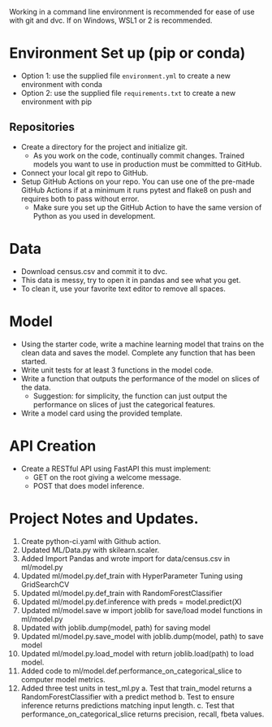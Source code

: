 Working in a command line environment is recommended for ease of use with git and dvc. If on Windows, WSL1 or 2 is recommended.

# Environment Set up (pip or conda)
* Option 1: use the supplied file `environment.yml` to create a new environment with conda
* Option 2: use the supplied file `requirements.txt` to create a new environment with pip
    
## Repositories
* Create a directory for the project and initialize git.
    * As you work on the code, continually commit changes. Trained models you want to use in production must be committed to GitHub.
* Connect your local git repo to GitHub.
* Setup GitHub Actions on your repo. You can use one of the pre-made GitHub Actions if at a minimum it runs pytest and flake8 on push and requires both to pass without error.
    * Make sure you set up the GitHub Action to have the same version of Python as you used in development.

# Data
* Download census.csv and commit it to dvc.
* This data is messy, try to open it in pandas and see what you get.
* To clean it, use your favorite text editor to remove all spaces.

# Model
* Using the starter code, write a machine learning model that trains on the clean data and saves the model. Complete any function that has been started.
* Write unit tests for at least 3 functions in the model code.
* Write a function that outputs the performance of the model on slices of the data.
    * Suggestion: for simplicity, the function can just output the performance on slices of just the categorical features.
* Write a model card using the provided template.

# API Creation
*  Create a RESTful API using FastAPI this must implement:
    * GET on the root giving a welcome message.
    * POST that does model inference.

# Project Notes and Updates. 
1. Create python-ci.yaml with Github action. 
2. Updated ML/Data.py with skilearn.scaler.
3. Added Import Pandas and wrote import for data/census.csv in ml/model.py
4. Updated ml/model.py.def_train with HyperParameter Tuning using       GridSearchCV
5. Updated ml/model.py.def_train with RandomForestClassifier 
6. Updated ml/model.py.def.inference with preds = model.predict(X) 
7. Updated ml/model.save w import joblib for save/load model functions in ml/model.py
8. Updated with  joblib.dump(model, path) for saving model
8. Updated ml/model.py.save_model with joblib.dump(model, path) to  save model
9. Updated ml/model.py.load_model with return joblib.load(path) to load model.
10. Added code to ml/model.def.performance_on_categorical_slice to computer model metrics. 
11. Added three test units in test_ml.py
    a. Test that train_model returns a RandomForestClassifier with a predict method
    b. Test to ensure inference returns predictions matching input length.
    c. Test that performance_on_categorical_slice returns precision, recall, fbeta values.